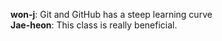 **won-j**: Git and GitHub has a steep learning curve  
**Jae-heon**: This class is really beneficial.
